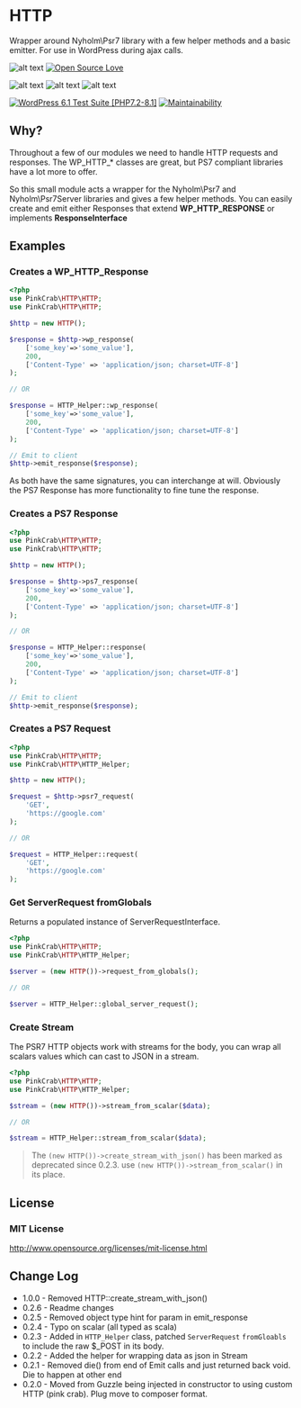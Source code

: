 # HTTP
Wrapper around Nyholm\Psr7 library with a few helper methods and a basic emitter. For use in WordPress during ajax calls.


![alt text](https://img.shields.io/badge/Current_Version-0.2.6-yellow.svg?style=flat " ") 
[![Open Source Love](https://badges.frapsoft.com/os/mit/mit.svg?v=102)](https://github.com/ellerbrock/open-source-badge/)

![alt text](https://img.shields.io/badge/PHPStan-level%208-brightgreen.svg?style=flat " ") 
![alt text](https://img.shields.io/badge/PHPUnit-PASSING-brightgreen.svg?style=flat " ") 
![alt text](https://img.shields.io/badge/PHCBF-WP_Extra-brightgreen.svg?style=flat " ") 

[![WordPress 6.1 Test Suite [PHP7.2-8.1]](https://github.com/Pink-Crab/HTTP/actions/workflows/WP_6_1.yaml/badge.svg?branch=master)](https://github.com/Pink-Crab/HTTP/actions/workflows/WP_6_1.yaml)
[![Maintainability](https://api.codeclimate.com/v1/badges/3f2580ac743e2ec54542/maintainability)](https://codeclimate.com/github/Pink-Crab/HTTP/maintainability)



## Why? ##
Throughout a few of our modules we need to handle HTTP requests and responses. The WP_HTTP_* classes are great, but PS7 compliant libraries have a lot more to offer.

So this small module acts a wrapper for the Nyholm\Psr7 and Nyholm\Psr7Server libraries and gives a few helper methods. You can easily create and emit either Responses that extend **WP_HTTP_RESPONSE** or implements **ResponseInterface**

## Examples ##

### Creates a WP_HTTP_Response

```php
<?php
use PinkCrab\HTTP\HTTP;
use PinkCrab\HTTP\HTTP;

$http = new HTTP();

$response = $http->wp_response(
    ['some_key'=>'some_value'], 
    200, 
    ['Content-Type' => 'application/json; charset=UTF-8']
);

// OR 

$response = HTTP_Helper::wp_response(
    ['some_key'=>'some_value'], 
    200, 
    ['Content-Type' => 'application/json; charset=UTF-8']
);

// Emit to client
$http->emit_response($response);

```

As both have the same signatures, you can interchange at will. Obviously the PS7 Response has more functionality to fine tune the response.

### Creates a PS7 Response

```php
<?php
use PinkCrab\HTTP\HTTP;
use PinkCrab\HTTP\HTTP;

$http = new HTTP();

$response = $http->ps7_response(
    ['some_key'=>'some_value'], 
    200, 
    ['Content-Type' => 'application/json; charset=UTF-8']
);

// OR 

$response = HTTP_Helper::response(
    ['some_key'=>'some_value'], 
    200, 
    ['Content-Type' => 'application/json; charset=UTF-8']
);

// Emit to client
$http->emit_response($response);

```

### Creates a PS7 Request

```php
<?php
use PinkCrab\HTTP\HTTP;
use PinkCrab\HTTP\HTTP_Helper;

$http = new HTTP();

$request = $http->psr7_request(
    'GET',
    'https://google.com'
);

// OR 

$request = HTTP_Helper::request(
    'GET',
    'https://google.com'
);

```

### Get ServerRequest fromGlobals
Returns a populated instance of ServerRequestInterface.

```php
<?php
use PinkCrab\HTTP\HTTP;
use PinkCrab\HTTP\HTTP_Helper;

$server = (new HTTP())->request_from_globals();

// OR 

$server = HTTP_Helper::global_server_request();

```

### Create Stream
The PSR7 HTTP objects work with streams for the body, you can wrap all scalars values which can cast to JSON in a stream.

```php
<?php
use PinkCrab\HTTP\HTTP;
use PinkCrab\HTTP\HTTP_Helper;

$stream = (new HTTP())->stream_from_scalar($data);

// OR 

$stream = HTTP_Helper::stream_from_scalar($data);

```
> The ````(new HTTP())->create_stream_with_json()```` has been marked as deprecated since 0.2.3. use ````(new HTTP())->stream_from_scalar()```` in its place.


## License ##

### MIT License ###
http://www.opensource.org/licenses/mit-license.html  

## Change Log ##
* 1.0.0 - Removed HTTP::create_stream_with_json()
* 0.2.6 - Readme changes
* 0.2.5 - Removed object type hint for param in emit_response
* 0.2.4 - Typo on scalar (all typed as scala)
* 0.2.3 - Added in `HTTP_Helper` class, patched `ServerRequest` `fromGloabls` to include the raw $_POST in its body. 
* 0.2.2 - Added the helper for wrapping data as json in Stream
* 0.2.1 - Removed die() from end of Emit calls and just returned back void. Die to happen at other end
* 0.2.0 - Moved from Guzzle being injected in constructor to using custom HTTP (pink crab). Plug move to composer format.
